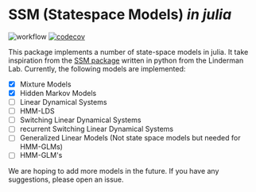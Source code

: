 # SSM (Statespace Models) _in julia_

![workflow](https://github.com/rsenne/ssm_julia/.github/workflows/run_tests.yml/badge.svg)
[![codecov](https://codecov.io/gh/rsenne/ssm_julia/graph/badge.svg?token=EQ6B9RJBQ8)](https://codecov.io/gh/rsenne/ssm_julia)


This package implements a number of state-space models in julia. It take inspiration from the [SSM package](https://github.com/lindermanlab/ssm) written in python from the Linderman Lab. Currently, the following models are implemented:

- [x] Mixture Models
- [x] Hidden Markov Models
- [ ] Linear Dynamical Systems
- [ ] HMM-LDS
- [ ] Switching Linear Dynamical Systems
- [ ] recurrent Switching Linear Dynamical Systems
- [ ] Generalized Linear Models (Not state space models but needed for HMM-GLMs)
- [ ] HMM-GLM's

We are hoping to add more models in the future. If you have any suggestions, please open an issue.
